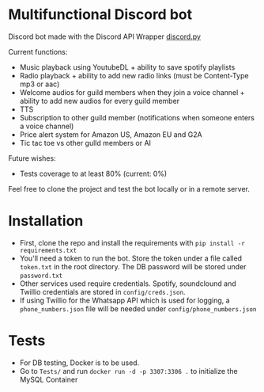 # Multifunctional Discord bot

Discord bot made with the Discord API Wrapper [discord.py](https://discordpy.readthedocs.io/en/latest/index.html)

Current functions:
* Music playback using YoutubeDL + ability to save spotify playlists
* Radio playback + ability to add new radio links (must be Content-Type mp3 or aac)
* Welcome audios for guild members when they join a voice channel + ability to add new audios for every guild member
* TTS
* Subscription to other guild member (notifications when someone enters a voice channel)
* Price alert system for Amazon US, Amazon EU and G2A
* Tic tac toe vs other gulld members or AI

Future wishes:
* Tests coverage to at least 80% (current: 0%)

Feel free to clone the project and test the bot locally or in a remote server. 

# Installation

* First, clone the repo and install the requirements with `pip install -r requirements.txt`
* You'll need a token to run the bot. Store the token under a file called `token.txt` in the root directory. The DB password will be stored under `password.txt`
* Other services used require credentials. Spotify, soundclound and Twillio credentials are stored in `config/creds.json`.
* If using Twillio for the Whatsapp API which is used for logging, a `phone_numbers.json` file will be needed under `config/phone_numbers.json`

# Tests

* For DB testing, Docker is to be used.
* Go to `Tests/` and run `docker run -d -p 3307:3306 .` to initialize the MySQL Container
